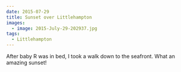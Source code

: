 ```yaml
---
date: 2015-07-29
title: Sunset over Littlehampton
images:
  - image: 2015-July-29-202937.jpg
tags:
  - Littlehampton
---
```

After baby R was in bed, I took a walk down to the seafront. What an amazing sunset! 